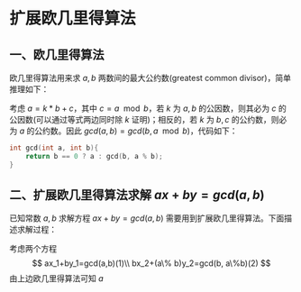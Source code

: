 # 扩展欧几里得算法

## 一、欧几里得算法

欧几里得算法用来求 $a,b$ 两数间的最大公约数(greatest common divisor)，简单推理如下：

考虑 $a = k*b + c$，其中 $c=a\mod b$，若 $k$ 为 $a,b$ 的公因数，则其必为 $c$ 的公因数(可以通过等式两边同时除 $k$ 证明)；相反的，若 $k$ 为 $b,c$ 的公约数，则必为 $a$ 的公约数。因此 $gcd(a,b)=gcd(b,a\mod b)$，代码如下：

```c++
int gcd(int a, int b){
    return b == 0 ? a : gcd(b, a % b);
}
```

## 二、扩展欧几里得算法求解 $ax+by=gcd(a,b)$

已知常数 $a,b$ 求解方程 $ax+by=gcd(a,b)$ 需要用到扩展欧几里得算法。下面描述求解过程：

考虑两个方程
$$
ax_1+by_1=gcd(a,b)(1)\\
bx_2+(a\% b)y_2=gcd(b, a\%b)(2)
$$
由上边欧几里得算法可知 $a$

